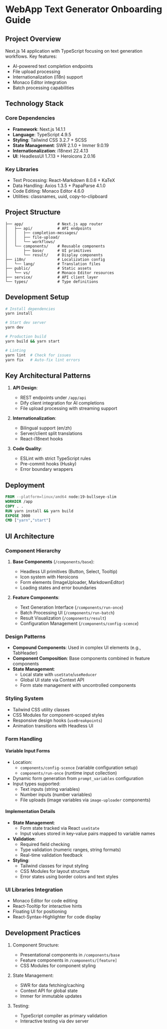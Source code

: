 # WebApp Text Generator Onboarding Guide

## Project Overview
Next.js 14 application with TypeScript focusing on text generation workflows. Key features:
- AI-powered text completion endpoints
- File upload processing
- Internationalization (i18n) support
- Monaco Editor integration
- Batch processing capabilities

## Technology Stack
### Core Dependencies
- **Framework**: Next.js 14.1.1
- **Language**: TypeScript 4.9.5
- **Styling**: Tailwind CSS 3.2.7 + SCSS
- **State Management**: SWR 2.1.0 + Immer 9.0.19
- **Internationalization**: i18next 22.4.13
- **UI**: HeadlessUI 1.7.13 + Heroicons 2.0.16

### Key Libraries
- Text Processing: React-Markdown 8.0.6 + KaTeX
- Data Handling: Axios 1.3.5 + PapaParse 4.1.0
- Code Editing: Monaco Editor 4.6.0
- Utilities: classnames, uuid, copy-to-clipboard

## Project Structure
```
├── app/               # Next.js app router
│   ├── api/           # API endpoints
│   │   ├── completion-messages/
│   │   ├── file-upload/ 
│   │   └── workflows/
│   └── components/    # Reusable components
│       ├── base/      # UI primitives
│       └── result/    # Display components
├── i18n/              # Localization config
│   └── lang/          # Translation files
├── public/            # Static assets
│   └── vs/            # Monaco Editor resources
├── service/           # API client layer
└── types/             # Type definitions
```

## Development Setup
```bash
# Install dependencies
yarn install

# Start dev server
yarn dev

# Production build
yarn build && yarn start

# Linting
yarn lint  # Check for issues
yarn fix   # Auto-fix lint errors
```

## Key Architectural Patterns
1. **API Design**:
   - REST endpoints under `/app/api`
   - Dify client integration for AI completions
   - File upload processing with streaming support

2. **Internationalization**:
   - Bilingual support (en/zh)
   - Server/client split translations
   - React-i18next hooks

3. **Code Quality**:
   - ESLint with strict TypeScript rules
   - Pre-commit hooks (Husky)
   - Error boundary wrappers

## Deployment
```dockerfile
FROM --platform=linux/amd64 node:19-bullseye-slim
WORKDIR /app
COPY . .
RUN yarn install && yarn build
EXPOSE 3000
CMD ["yarn","start"]
```

## UI Architecture

### Component Hierarchy
1. **Base Components** (`/components/base`):
   - Headless UI primitives (Button, Select, Tooltip)
   - Icon system with Heroicons
   - Form elements (ImageUploader, MarkdownEditor)
   - Loading states and error boundaries

2. **Feature Components**:
   - Text Generation Interface (`/components/run-once`)
   - Batch Processing UI (`/components/run-batch`)
   - Result Visualization (`/components/result`)
   - Configuration Management (`/components/config-scence`)

### Design Patterns
- **Compound Components**: Used in complex UI elements (e.g., TabHeader)
- **Component Composition**: Base components combined in feature components
- **State Management**:
  - Local state with `useState`/`useReducer`
  - Global UI state via Context API
  - Form state management with uncontrolled components

### Styling System
- Tailwind CSS utility classes
- CSS Modules for component-scoped styles
- Responsive design hooks (`useBreakpoints`)
- Animation transitions with Headless UI

### Form Handling

#### Variable Input Forms
- Location: 
  - `components/config-scence` (variable configuration setup)
  - `components/run-once` (runtime input collection)
- Dynamic form generation from `prompt_variables` configuration
- Input types supported:
  - Text inputs (string variables)
  - Number inputs (number variables)
  - File uploads (image variables via `image-uploader` components)

#### Implementation Details
- **State Management**: 
  - Form state tracked via React `useState`
  - Input values stored in key-value pairs mapped to variable names
- **Validation**:
  - Required field checking
  - Type validation (numeric ranges, string formats)
  - Real-time validation feedback
- **Styling**:
  - Tailwind classes for input styling
  - CSS Modules for layout structure
  - Error states using border colors and text styles

### UI Libraries Integration
- Monaco Editor for code editing
- React-Tooltip for interactive hints 
- Floating UI for positioning
- React-Syntax-Highlighter for code display

## Development Practices
1. Component Structure:
   - Presentational components in `/components/base`
   - Feature components in `/components/[feature]`
   - CSS Modules for component styling

2. State Management:
   - SWR for data fetching/caching
   - Context API for global state
   - Immer for immutable updates

3. Testing:
   - TypeScript compiler as primary validation
   - Interactive testing via dev server
